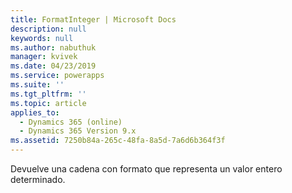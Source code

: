```yaml
---
title: FormatInteger | Microsoft Docs
description: null
keywords: null
ms.author: nabuthuk
manager: kvivek
ms.date: 04/23/2019
ms.service: powerapps
ms.suite: ''
ms.tgt_pltfrm: ''
ms.topic: article
applies_to:
  - Dynamics 365 (online)
  - Dynamics 365 Version 9.x
ms.assetid: 7250b84a-265c-48fa-8a5d-7a6d6b364f3f
---
```

Devuelve una cadena con formato que representa un valor entero determinado.
